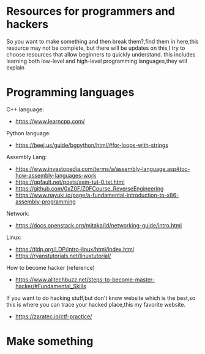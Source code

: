 # Resources for programmers and hackers
So you want to make something and then break them?,find them in here,this resource may not be complete, but there will be updates on this,I try to choose resources that allow beginners to quickly understand.
this includes learning both low-level and high-level programming languages,they will explain 

# Programming languages

C++ language:
- https://www.learncpp.com/

Python language:
- https://beej.us/guide/bgpython/html/#for-loops-with-strings

Assembly Lang:
- https://www.investopedia.com/terms/a/assembly-language.asp#toc-how-assembly-languages-work
- https://gpfault.net/posts/asm-tut-0.txt.html
- https://github.com/0xZ0F/Z0FCourse_ReverseEngineering
- https://www.nayuki.io/page/a-fundamental-introduction-to-x86-assembly-programming


Network:
- https://docs.openstack.org/mitaka/id/networking-guide/intro.html

Linux:
- https://tldp.org/LDP/intro-linux/html/index.html
- https://ryanstutorials.net/linuxtutorial/


How to become hacker (reference)
- https://www.alltechbuzz.net/steps-to-become-master-hacker/#Fundamental_Skills

If you want to do hacking stuff,but don't know website which is the best,so this is where you can trace your hacked place,this my favorite website.
- https://zaratec.io/ctf-practice/

# Make something
